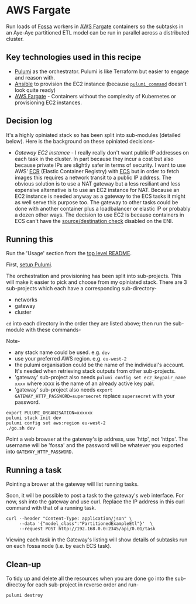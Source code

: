 # AWS Fargate

Run loads of [Fossa](https://github.com/Aye-Aye-Dev/Fossa) workers in [AWS Fargate](https://docs.aws.amazon.com/AmazonECS/latest/developerguide/AWS_Fargate.html) containers so the subtasks in an Aye-Aye partitioned ETL model can be run in parallel across a distributed cluster.

## Key technologies used in this recipe

* [Pulumi](https://www.pulumi.com/) as the orchestrator. Pulumi is like Terraform but easier to engage and reason with.
* [Ansible](https://www.ansible.com/) to provision the EC2 instance (because [`pulumi_command`](https://www.pulumi.com/registry/packages/command/) doesn't look quite ready)
* [AWS Fargate](https://docs.aws.amazon.com/AmazonECS/latest/developerguide/AWS_Fargate.html) - Containers without the complexity of Kubernetes or provisioning EC2 instances.

## Decision log

It's a highly opiniated stack so has been split into sub-modules (detailed below). Here is the background on these opiniated decisions-

* *Gateway EC2 instance* - I really really don't want public IP addresses on each task in the cluster. In part because they incur a cost but also because private IPs are slightly safer in terms of security. I want to use AWS' [ECR](https://aws.amazon.com/ecr/) (Elastic Container Registry) with [ECS](https://docs.aws.amazon.com/AmazonECS/latest/developerguide/Welcome.html) but in order to fetch images this requires a network transit to a public IP address. The obvious solution is to use a NAT gateway but a less resiliant and less expensive alternative is to use an EC2 instance for NAT. Because an EC2 instance is needed anyway as a gateway to the ECS tasks it might as well serve this purpose too. The gateway to other tasks could be done with another container plus a loadbalancer or elastic IP or probably a dozen other ways. The decision to use EC2 is because containers in ECS can't have the [source/destination check](https://docs.aws.amazon.com/AmazonECS/latest/developerguide/task-networking-awsvpc.html) disabled on the ENI. 


## Running this

Run the 'Usage' section from the [top level README](../README.md).

First, [setup Pulumi](https://www.pulumi.com/docs/get-started/).

The orchestration and provisioning has been split into sub-projects. This will make it easier to pick and choose from my opiniated stack. There are 3 sub-projects which each have a corresponding sub-directory-

* networks
* gateway
* cluster


`cd` into each directory in the order they are listed above; then run the sub-module with these commands- 

Note-
* any stack name could be used. e.g. `dev`
* use your preferred AWS region. e.g. `eu-west-2`
* the pulumi organisation could be the name of the individual's account. It's needed when retrieving stack outputs from other sub-projects.
* 'gateway' sub-project also needs `pulumi config set ec2_keypair_name xxxx` where xxxx is the name of an already active key pair.
* 'gateway' sub-project also needs `export GATEWAY_HTTP_PASSWORD=supersecret` replace `supersecret` with your password.

```shell
export PULUMI_ORGANISATION=xxxxxx
pulumi stack init dev
pulumi config set aws:region eu-west-2
./go.sh dev
```

Point a web browser at the gateway's ip address, use 'http', not 'https'. The username will be 'fossa' and the password will be whatever you exported into `GATEWAY_HTTP_PASSWORD`.


## Running a task

Pointing a brower at the gateway will list running tasks.

Soon, it will be possible to post a task to the gateway's web interface. For now, ssh into the gateway and use curl. Replace the IP address in this curl command with that of a running task.


```shell
curl --header "Content-Type: application/json" \
     --data '{"model_class":"PartitionedExampleEtl"}'  \
     --request POST http://192.168.0.0:2345/api/0.01/task
```

Viewing each task in the Gateway's listing will show details of subtasks run on each fossa node (i.e. by each ECS task).


## Clean-up

To tidy up and delete all the resources when you are done go into the sub-directoy for each sub-project in reverse order and run-

```
pulumi destroy
```
